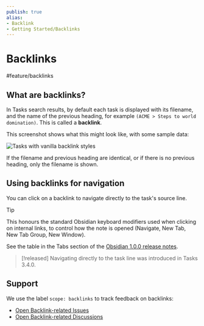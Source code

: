```yaml
---
publish: true
alias:
- Backlink
- Getting Started/Backlinks
---
```


# Backlinks

<span class="related-pages">#feature/backlinks</span>

## What are backlinks?

In Tasks search results, by default each task is displayed with its filename,
and the name of the previous heading, for example `(ACME > Steps to world domination)`.
This is called a **backlink**.

This screenshot shows what this might look like, with some sample data:

![Tasks with vanilla backlink styles](../images/backlinks-default-style.png)

If the filename and previous heading are identical, or if there is no previous heading, only the filename is shown.

## Using backlinks for navigation

You can click on a backlink to navigate directly to the task's source line.

> [!Tip]
> This honours the standard Obsidian keyboard modifiers used when clicking on internal links, to control how the note is opened (Navigate, New Tab, New Tab Group, New Window).
>
> See the table in the Tabs section of the [Obsidian 1.0.0 release notes](https://forum.obsidian.md/t/obsidian-release-v1-0-0/44873#tabs-1).

> [!released]
> Navigating directly to the task line was introduced in Tasks 3.4.0.

## Support

We use the label `scope: backlinks` to track feedback on backlinks:

- [Open Backlink-related Issues](https://github.com/obsidian-tasks-group/obsidian-tasks/issues?q=is%3Aopen+is%3Aissue+label%3A%22scope%3A+backlinks%22)
- [Open Backlink-related Discussions](https://github.com/obsidian-tasks-group/obsidian-tasks/discussions?discussions_q=is%3Aopen+label%3A%22scope%3A+backlinks%22+sort%3Atop)
